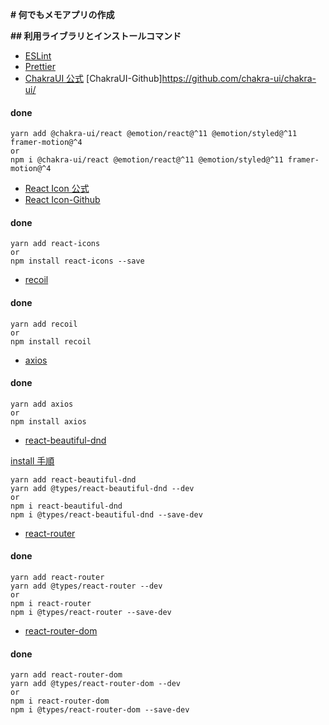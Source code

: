 **# 何でもメモアプリの作成**

**## 利用ライブラリとインストールコマンド**

- [ESLint](https://github.com/eslint/eslint)
- [Prettier](https://github.com/prettier/prettier)
- [ChakraUI 公式](https://chakra-ui.com/)
  [ChakraUI-Github]https://github.com/chakra-ui/chakra-ui/

#### done

```
yarn add @chakra-ui/react @emotion/react@^11 @emotion/styled@^11 framer-motion@^4
or
npm i @chakra-ui/react @emotion/react@^11 @emotion/styled@^11 framer-motion@^4
```

- [React Icon 公式](https://react-icons.github.io/react-icons)
- [React Icon-Github](https://github.com/react-icons/react-icons)

#### done

```
yarn add react-icons
or
npm install react-icons --save
```

- [recoil](https://github.com/facebookexperimental/Recoil)

#### done

```
yarn add recoil
or
npm install recoil
```

- [axios](https://github.com/axios/axios)

#### done

```
yarn add axios
or
npm install axios
```

- [react-beautiful-dnd](https://github.com/atlassian/react-beautiful-dnd)

[install 手順](https://github.com/atlassian/react-beautiful-dnd/blob/master/docs/about/installation.md)

```
yarn add react-beautiful-dnd
yarn add @types/react-beautiful-dnd --dev
or
npm i react-beautiful-dnd
npm i @types/react-beautiful-dnd --save-dev
```

- [react-router](https://github.com/remix-run/react-router)

#### done

```
yarn add react-router
yarn add @types/react-router --dev
or
npm i react-router
npm i @types/react-router --save-dev
```

- [react-router-dom](https://github.com/remix-run/react-router)

#### done

```
yarn add react-router-dom
yarn add @types/react-router-dom --dev
or
npm i react-router-dom
npm i @types/react-router-dom --save-dev
```
